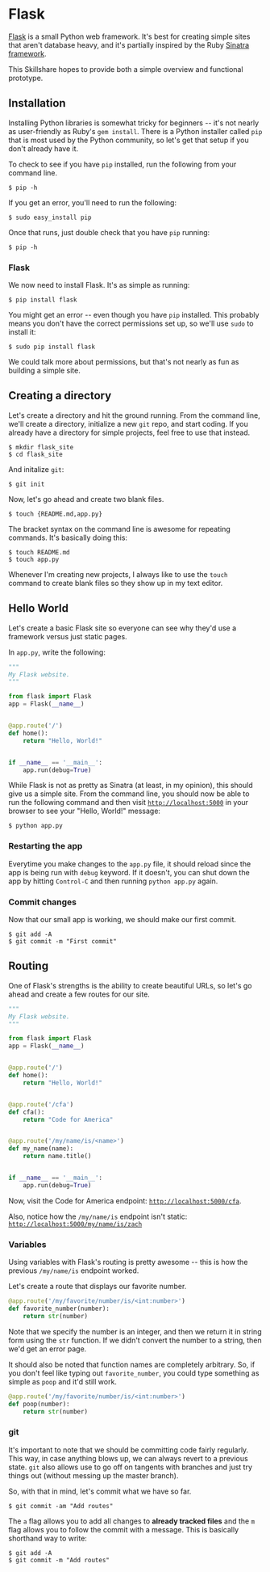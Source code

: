Flask
=====

[Flask](http://flask.pocoo.org/) is a small Python web framework. It's
best for creating simple sites that aren't database heavy, and it's
partially inspired by the Ruby [Sinatra
framework](http://www.sinatrarb.com/).

This Skillshare hopes to provide both a simple overview and functional
prototype.


Installation
------------

Installing Python libraries is somewhat tricky for beginners -- it's not
nearly as user-friendly as Ruby's `gem install`. There is a Python
installer called `pip` that is most used by the Python community, so
let's get that setup if you don't already have it.

To check to see if you have `pip` installed, run the following from your
command line.

    $ pip -h

If you get an error, you'll need to run the following:

    $ sudo easy_install pip

Once that runs, just double check that you have `pip` running:

    $ pip -h


### Flask

We now need to install Flask. It's as simple as running:

    $ pip install flask

You might get an error -- even though you have `pip` installed. This
probably means you don't have the correct permissions set up, so we'll
use `sudo` to install it:

    $ sudo pip install flask

We could talk more about permissions, but that's not nearly as fun as
building a simple site.


Creating a directory
--------------------

Let's create a directory and hit the ground running. From the command
line, we'll create a directory, initialize a new `git` repo, and start
coding. If you already have a directory for simple projects, feel free
to use that instead.

    $ mkdir flask_site
    $ cd flask_site

And initalize `git`:

    $ git init

Now, let's go ahead and create two blank files.

    $ touch {README.md,app.py}

The bracket syntax on the command line is awesome for repeating
commands. It's basically doing this:

    $ touch README.md
    $ touch app.py

Whenever I'm creating new projects, I always like to use the `touch`
command to create blank files so they show up in my text editor.


Hello World
-----------

Let's create a basic Flask site so everyone can see why they'd use a
framework versus just static pages.

In `app.py`, write the following:

```python
"""
My Flask website.
"""

from flask import Flask
app = Flask(__name__)


@app.route('/')
def home():
    return "Hello, World!"


if __name__ == '__main__':
    app.run(debug=True)
```

While Flask is not as pretty as Sinatra (at least, in my opinion), this
should give us a simple site. From the command line, you should now be
able to run the following command and then visit
[`http://localhost:5000`](http://localhost:5000) in your browser to see
your "Hello, World!" message:

    $ python app.py

### Restarting the app

Everytime you make changes to the `app.py` file, it should reload since
the app is being run with `debug` keyword. If it doesn't, you can
shut down the app by hitting `Control-C` and then running `python
app.py` again.

### Commit changes

Now that our small app is working, we should make our first commit.

    $ git add -A
    $ git commit -m "First commit"


Routing
-------

One of Flask's strengths is the ability to create beautiful URLs, so
let's go ahead and create a few routes for our site.

```python
"""
My Flask website.
"""

from flask import Flask
app = Flask(__name__)


@app.route('/')
def home():
    return "Hello, World!"


@app.route('/cfa')
def cfa():
    return "Code for America"


@app.route('/my/name/is/<name>')
def my_name(name):
    return name.title()


if __name__ == '__main__':
    app.run(debug=True)
```

Now, visit the Code for America endpoint:
[`http://localhost:5000/cfa`](http://localhost:5000/cfa).

Also, notice how the `/my/name/is` endpoint isn't static:
[`http://localhost:5000/my/name/is/zach`](http://localhost:5000/my/name/is/zach)

### Variables

Using variables with Flask's routing is pretty awesome -- this is how
the previous `/my/name/is` endpoint worked.

Let's create a route that displays our favorite number.

```python
@app.route('/my/favorite/number/is/<int:number>')
def favorite_number(number):
    return str(number)
```

Note that we specify the number is an integer, and then we return it in
string form using the `str` function. If we didn't convert the number to
a string, then we'd get an error page.

It should also be noted that function names are completely arbitrary.
So, if you don't feel like typing out `favorite_number`, you could type
something as simple as `poop` and it'd still work.

```python
@app.route('/my/favorite/number/is/<int:number>')
def poop(number):
    return str(number)
```

### git

It's important to note that we should be committing code fairly
regularly. This way, in case anything blows up, we can always revert to
a previous state. `git` also allows use to go off on tangents with
branches and just try things out (without messing up the master branch).

So, with that in mind, let's commit what we have so far.

    $ git commit -am "Add routes"

The `a` flag allows you to add all changes to **already tracked files**
and the `m` flag allows you to follow the commit with a message. This is
basically shorthand way to write:

    $ git add -A
    $ git commit -m "Add routes"
